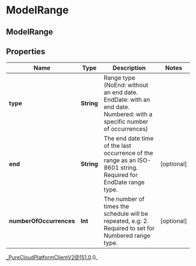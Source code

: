 # ModelRange

## ModelRange

## Properties

|Name | Type | Description | Notes|
|------------ | ------------- | ------------- | -------------|
| **type** | **String** | Range type (NoEnd: without an end date. EndDate: with an end date. Numbered: with a specific number of occurrences) | |
| **end** | **String** | The end date time of the last occurrence of the range as an ISO-8601 string. Required for EndDate range type. | [optional] |
| **numberOfOccurrences** | **Int** | The number of times the schedule will be repeated, e.g: 2. Required to set for Numbered range type. | [optional] |



_PureCloudPlatformClientV2@151.0.0_
